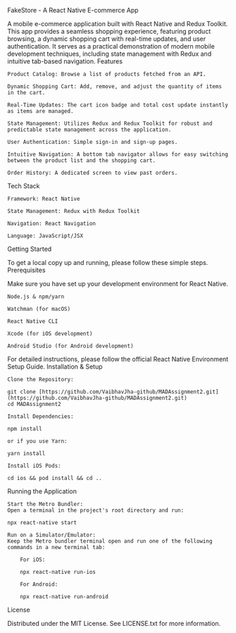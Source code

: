FakeStore - A React Native E-commerce App

A mobile e-commerce application built with React Native and Redux Toolkit. This app provides a seamless shopping experience, featuring product browsing, a dynamic shopping cart with real-time updates, and user authentication. It serves as a practical demonstration of modern mobile development techniques, including state management with Redux and intuitive tab-based navigation.
Features

    Product Catalog: Browse a list of products fetched from an API.

    Dynamic Shopping Cart: Add, remove, and adjust the quantity of items in the cart.

    Real-Time Updates: The cart icon badge and total cost update instantly as items are managed.

    State Management: Utilizes Redux and Redux Toolkit for robust and predictable state management across the application.

    User Authentication: Simple sign-in and sign-up pages.

    Intuitive Navigation: A bottom tab navigator allows for easy switching between the product list and the shopping cart.

    Order History: A dedicated screen to view past orders.

Tech Stack

    Framework: React Native

    State Management: Redux with Redux Toolkit

    Navigation: React Navigation

    Language: JavaScript/JSX

Getting Started

To get a local copy up and running, please follow these simple steps.
Prerequisites

Make sure you have set up your development environment for React Native.

    Node.js & npm/yarn

    Watchman (for macOS)

    React Native CLI

    Xcode (for iOS development)

    Android Studio (for Android development)

For detailed instructions, please follow the official React Native Environment Setup Guide.
Installation & Setup

    Clone the Repository:

    git clone [https://github.com/VaibhavJha-github/MADAssignment2.git](https://github.com/VaibhavJha-github/MADAssignment2.git)
    cd MADAssignment2

    Install Dependencies:

    npm install

    or if you use Yarn:

    yarn install

    Install iOS Pods:

    cd ios && pod install && cd ..

Running the Application

    Start the Metro Bundler:
    Open a terminal in the project's root directory and run:

    npx react-native start

    Run on a Simulator/Emulator:
    Keep the Metro bundler terminal open and run one of the following commands in a new terminal tab:

        For iOS:

        npx react-native run-ios

        For Android:

        npx react-native run-android

License

Distributed under the MIT License. See LICENSE.txt for more information.
